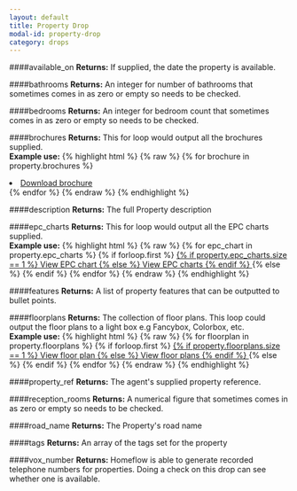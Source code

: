 ```yaml
---
layout: default
title: Property Drop
modal-id: property-drop
category: drops
---
```

####available_on
**Returns:** If supplied, the date the property is available.

####bathrooms
**Returns:** An integer for number of bathrooms that sometimes comes in as zero or empty so needs to be checked.

####bedrooms
**Returns:** An integer for bedroom count that sometimes comes in as zero or empty so needs to be checked.

####brochures
**Returns:** This for loop would output all the brochures supplied.<br/>
**Example use:**
{% highlight html %}
{% raw %}
{% for brochure in property.brochures %}
 <li><a href="{{ brochure | url_for_property_asset }}">Download brochure</a></li>
{% endfor %}
{% endraw %}
{% endhighlight %}

####description
**Returns:** The full Property description

####epc_charts
**Returns:** This for loop would output all the EPC charts supplied.<br/>
**Example use:**
{% highlight html %}
{% raw %}
{% for epc_chart in property.epc_charts %}
 {% if forloop.first %}
  <a href="{{ epc_chart | url_for_property_asset }}">
  {% if property.epc_charts.size == 1 %}
   View EPC chart
  {% else %}
   View EPC charts
  {% endif %}
  </a>
 {% else %}
  <a href="{{ epc_chart | url_for_property_asset }}" style="display:none"></a>
 {% endif %}
{% endfor %}
{% endraw %}
{% endhighlight %}

####features
**Returns:** A list of property features that can be outputted to bullet points.

####floorplans
**Returns:** The collection of floor plans. This loop could output the floor plans to a light box e.g Fancybox, Colorbox, etc.<br/>
**Example use:**
{% highlight html %}
{% raw %}
{% for floorplan in property.floorplans %}
 {% if forloop.first %}
  <a href="http://mr0.homeflow.co.uk/{{ floorplan.image }}" title="Floor plan">
  {% if property.floorplans.size == 1 %}
    View floor plan
   {% else %}
    View floor plans
  {% endif %}
  </a>
  {% else %}
   <a href="http://mr0.homeflow.co.uk/{{ floorplan.image }}" style="display:none;" title="Floor plan"></a>
 {% endif %}
{% endfor %}
{% endraw %}
{% endhighlight %}

####property_ref
**Returns:** The agent's supplied property reference.

####reception_rooms
**Returns:** A numerical figure that sometimes comes in as zero or empty so needs to be checked.

####road_name
**Returns:** The Property's road name

####tags
**Returns:** An array of the tags set for the property

####vox_number
**Returns:** Homeflow is able to generate recorded telephone numbers for properties. Doing a check on this drop can see whether one is available.
